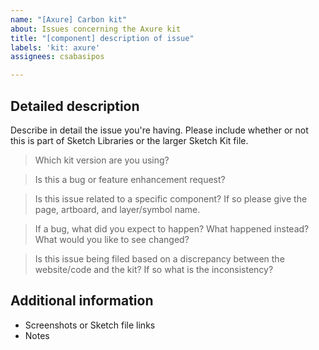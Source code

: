 ```yaml
---
name: "[Axure] Carbon kit"
about: Issues concerning the Axure kit
title: "[component] description of issue"
labels: 'kit: axure'
assignees: csabasipos

---
```


<!-- Feel free to remove sections that aren't relevant.

## Title line template: [Component]: Brief description

-->

## Detailed description

Describe in detail the issue you're having. Please include whether or not this is part of Sketch Libraries or the larger Sketch Kit file.

> Which kit version are you using?


> Is this a bug or feature enhancement request?


> Is this issue related to a specific component? If so please give the page, artboard, and layer/symbol name.


> If a bug, what did you expect to happen? What happened instead? What would you like to see changed?


> Is this issue being filed based on a discrepancy between the website/code and the kit? If so what is the inconsistency?


## Additional information

* Screenshots or Sketch file links
* Notes
